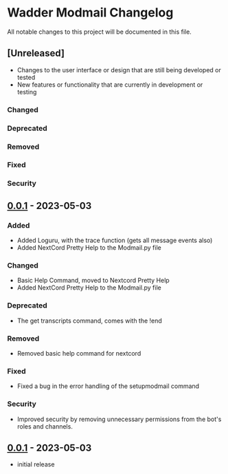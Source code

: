 # Wadder Modmail Changelog

All notable changes to this project will be documented in this file.


## [Unreleased]

- Changes to the user interface or design that are still being developed or tested
- New features or functionality that are currently in development or testing

### Changed

### Deprecated

### Removed

### Fixed

### Security


## [0.0.1] - 2023-05-03

### Added

- Added Loguru, with the trace function (gets all message events also)
- Added NextCord Pretty Help to the Modmail.py file


### Changed

- Basic Help Command, moved to Nextcord Pretty Help
- Added NextCord Pretty Help to the Modmail.py file


### Deprecated

- The get transcripts command, comes with the !end <userid>

### Removed

- Removed basic help command for nextcord

### Fixed

- Fixed a bug in the error handling of the setupmodmail command

### Security

- Improved security by removing unnecessary permissions from the bot's roles and channels.

## [0.0.1] - 2023-05-03

- initial release

<!-- Links -->
[keep a changelog]: https://keepachangelog.com/en/1.0.0/

<!-- Versions -->
[0.0.1]: https://github.com/Author/Repository/releases/tag/v0.0.1

